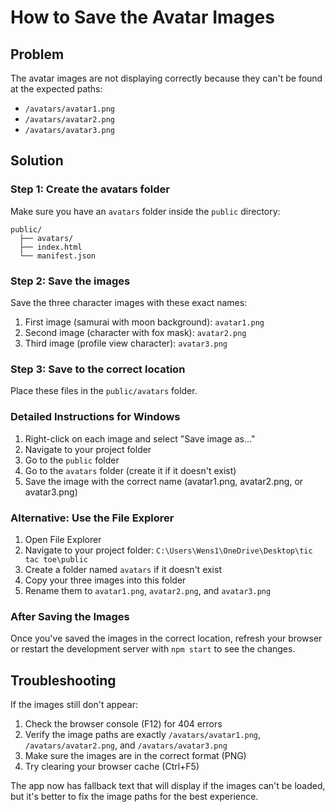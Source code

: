 # How to Save the Avatar Images

## Problem
The avatar images are not displaying correctly because they can't be found at the expected paths:
- `/avatars/avatar1.png`
- `/avatars/avatar2.png`
- `/avatars/avatar3.png`

## Solution

### Step 1: Create the avatars folder
Make sure you have an `avatars` folder inside the `public` directory:

```
public/
  ├── avatars/
  ├── index.html
  └── manifest.json
```

### Step 2: Save the images
Save the three character images with these exact names:

1. First image (samurai with moon background): `avatar1.png`
2. Second image (character with fox mask): `avatar2.png`
3. Third image (profile view character): `avatar3.png`

### Step 3: Save to the correct location
Place these files in the `public/avatars` folder.

### Detailed Instructions for Windows

1. Right-click on each image and select "Save image as..."
2. Navigate to your project folder
3. Go to the `public` folder
4. Go to the `avatars` folder (create it if it doesn't exist)
5. Save the image with the correct name (avatar1.png, avatar2.png, or avatar3.png)

### Alternative: Use the File Explorer

1. Open File Explorer
2. Navigate to your project folder: `C:\Users\Wens1\OneDrive\Desktop\tic tac toe\public`
3. Create a folder named `avatars` if it doesn't exist
4. Copy your three images into this folder
5. Rename them to `avatar1.png`, `avatar2.png`, and `avatar3.png`

### After Saving the Images

Once you've saved the images in the correct location, refresh your browser or restart the development server with `npm start` to see the changes.

## Troubleshooting

If the images still don't appear:

1. Check the browser console (F12) for 404 errors
2. Verify the image paths are exactly `/avatars/avatar1.png`, `/avatars/avatar2.png`, and `/avatars/avatar3.png`
3. Make sure the images are in the correct format (PNG)
4. Try clearing your browser cache (Ctrl+F5)

The app now has fallback text that will display if the images can't be loaded, but it's better to fix the image paths for the best experience. 